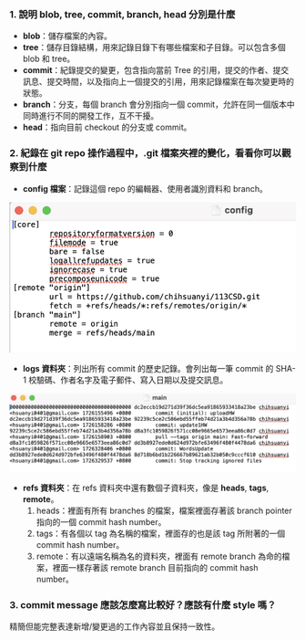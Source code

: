 ### 1. 說明 blob, tree, commit, branch, head 分別是什麼
* **blob**：儲存檔案的內容。
* **tree**：儲存目錄結構，用來記錄目錄下有哪些檔案和子目錄。可以包含多個 blob 和 tree。
* **commit**：紀錄提交的變更，包含指向當前 Tree 的引用，提交的作者、提交訊息、提交時間，以及指向上一個提交的引用，用來記錄檔案在每次變更時的狀態。
* **branch**：分支，每個 branch 會分別指向一個 commit，允許在同一個版本中同時進行不同的開發工作，互不干擾。
* **head**：指向目前 checkout 的分支或 commit。


### 2. 紀錄在 git repo 操作過程中，.git 檔案夾裡的變化，看看你可以觀察到什麼
* **config 檔案**：記錄這個 repo 的編輯器、使用者識別資料和 branch。

![image](https://github.com/chihsuanyi/113CSD/blob/main/image/config.png)

* **logs 資料夾**：列出所有 commit 的歷史記錄。會列出每一筆 commit 的 SHA-1 校驗碼、作者名字及電子郵件、寫入日期以及提交訊息。

![image](https://github.com/chihsuanyi/113CSD/blob/main/image/logs.png)

* **refs 資料夾**：在 refs 資料夾中還有數個子資料夾，像是 **heads**, **tags**, **remote**。
  1. heads：裡面有所有 branches 的檔案，檔案裡面存著該 branch pointer 指向的一個 commit hash number。
  2. tags：有各個以 tag 為名稱的檔案，裡面存的也是該 tag 所附著的一個 commit hash number。
  3. remote：有以遠端名稱為名的資料夾，裡面有 remote branch 為命的檔案，裡面一樣存著該 remote branch 目前指向的 commit hash number。

### 3. commit message 應該怎麼寫比較好？應該有什麼 style 嗎？
精簡但能完整表達新增/變更過的工作內容並且保持一致性。
